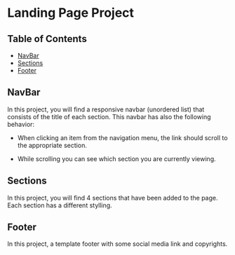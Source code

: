 # Landing Page Project

## Table of Contents

* [NavBar](#instructions)
* [Sections](#sections)
* [Footer](#Footer)

## NavBar

In this project, you will find a responsive navbar (unordered list) that consists of the title of each section. This navbar has also the following behavior:

- When clicking an item from the navigation menu, the link should scroll to the appropriate section.

- While scrolling you can see which section you are currently viewing.

## Sections

In this project, you will find 4 sections that have been added to the page. Each section has a different stylling.

## Footer

In this project, a template footer with some social media link and copyrights.